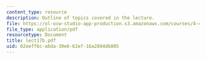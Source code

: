 ```yaml
---
content_type: resource
description: Outline of topics covered in the lecture.
file: https://ol-ocw-studio-app-production.s3.amazonaws.com/courses/4-461-building-technology-i-materials-and-construction-fall-2004/02eeff6ca6da30e662ef16a2894db805_lect17b.pdf
file_type: application/pdf
resourcetype: Document
title: lect17b.pdf
uid: 02eeff6c-a6da-30e6-62ef-16a2894db805
---
```

